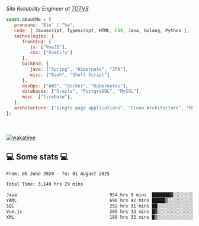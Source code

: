 <p><em>Site Reliability Engineer at <a href="https://www.totvs.com/">TOTVS</a></br>
</em></p>


```javascript
const aboutMe = {
   pronouns: "Ele" | "he",
   code: [ Javascript, Typescript, HTML, CSS, Java, Golang, Python ],
   technologies: {
      frontEnd: {
         js: ["VueJS"],
         css: ["Vuetify"]
      },
      backEnd: {
         java: ["Spring", "Hibernate", "JPA"],
         misc: ["Bash", "Shell Script"]
      },
      devOps: ["AWS", "Docker", "Kubernetes"],
      databases: ["Oracle", "PostgreSQL", "MySQL"],
      misc: ["firebase"],
   },
   architecture: ["Single page applications", "Clean Architecture", "MVC", "Microservices"],
};
```
</br></br>
[![wakatime](https://wakatime.com/badge/user/a3a8ed06-d304-4d6b-bc86-4adc418cdea7.svg)](https://wakatime.com/@a3a8ed06-d304-4d6b-bc86-4adc418cdea7)
<h2>💻 Some stats 💻</h2>

<!--START_SECTION:waka-->

```txt
From: 05 June 2020 - To: 01 August 2025

Total Time: 3,149 hrs 29 mins

Java                                   954 hrs 9 mins  ███████▓░░░░░░░░░░░░░░░░░   30.30 %
YAML                                   690 hrs 42 mins █████▒░░░░░░░░░░░░░░░░░░░   21.93 %
SQL                                    252 hrs 31 mins ██░░░░░░░░░░░░░░░░░░░░░░░   08.02 %
Vue.js                                 205 hrs 33 mins █▓░░░░░░░░░░░░░░░░░░░░░░░   06.53 %
XML                                    188 hrs 32 mins █▒░░░░░░░░░░░░░░░░░░░░░░░   05.99 %
```

<!--END_SECTION:waka-->
